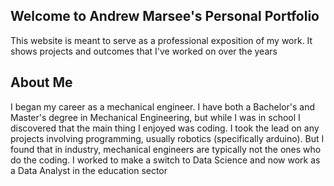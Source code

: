 ## Welcome to Andrew Marsee's Personal Portfolio

This website is meant to serve as a professional exposition of my work. It shows projects and outcomes that I've worked on over the years

## About Me

I began my career as a mechanical engineer. I have both a Bachelor's and Master's degree in Mechanical Engineering, but while I was in school I discovered that the main thing I enjoyed was coding. I took the lead on any projects involving programming, usually robotics (specifically arduino). But I found that in industry, mechanical engineers are typically not the ones who do the coding. I worked to make a switch to Data Science and now work as a Data Analyst in the education sector
